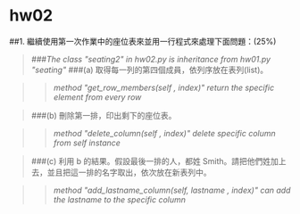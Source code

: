 # hw02
##1. 繼續使用第一次作業中的座位表來並用一行程式來處理下面問題：(25%)
>###*The class "seating2" in hw02.py is inheritance from hw01.py "seating"*
>###(a) 取得每一列的第四個成員，依列序放在表列(list)。

>>*method "get_row_members(self , index)" return the specific element from every row*

>###(b) 刪除第一排，印出剩下的座位表。

>>*method "delete_column(self , index)" delete specific column from self instance*

>###(c) 利用 b 的結果。假設最後一排的人，都姓 Smith。請把他們姓加上去，並且把這一排的名字取出，依次放在新表列中。

>>*method "add_lastname_column(self, lastname , index)" can add the lastname to the specific column*



